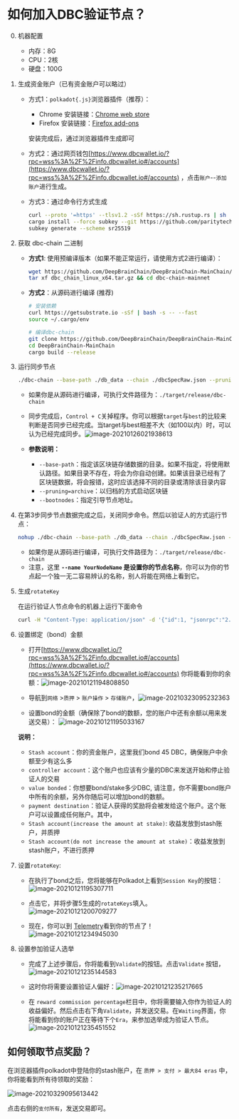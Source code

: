 # 如何加入DBC验证节点？

0. 机器配置
   + 内存：8G
   + CPU：2核
   + 硬盘：100G

1. 生成资金账户（已有资金账户可以略过）

   + 方式1：`polkadot{.js}`浏览器插件（推荐）：

     + Chrome 安装链接：[Chrome web store](https://chrome.google.com/webstore/detail/polkadot{js}-extension/mopnmbcafieddcagagdcbnhejhlodfdd)
     + Firefox 安装链接：[Firefox add-ons](https://addons.mozilla.org/en-US/firefox/addon/polkadot-js-extension/)

     安装完成后，通过浏览器插件生成即可

   + 方式2：通过网页钱包[https://www.dbcwallet.io/?rpc=wss%3A%2F%2Finfo.dbcwallet.io#/accounts](https://www.dbcwallet.io/?rpc=wss%3A%2F%2Finfo.dbcwallet.io#/accounts) ，点击`账户`--`添加账户`进行生成。

   + 方式3：通过命令行方式生成

     ```bash
     curl --proto '=https' --tlsv1.2 -sSf https://sh.rustup.rs | sh
     cargo install --force subkey --git https://github.com/paritytech/substrate --version 2.0.1 --locked
     subkey generate --scheme sr25519
     ```

2. 获取 dbc-chain 二进制

   + **方式1**: 使用预编译版本（如果不能正常运行，请使用方式2进行编译）：

     ```bash
     wget https://github.com/DeepBrainChain/DeepBrainChain-MainChain/releases/download/v1/dbc_chain_linux_x64.tar.gz
     tar xf dbc_chain_linux_x64.tar.gz && cd dbc-chain-mainnet
     ```
     
   + **方式2**：从源码进行编译 (推荐)

     ```bash
     # 安装依赖
     curl https://getsubstrate.io -sSf | bash -s -- --fast
     source ~/.cargo/env
     
     # 编译dbc-chain
     git clone https://github.com/DeepBrainChain/DeepBrainChain-MainChain.git
     cd DeepBrainChain-MainChain
     cargo build --release
     ```

3. 运行同步节点

   ```bash
   ./dbc-chain --base-path ./db_data --chain ./dbcSpecRaw.json --pruning archive --bootnodes /ip4/111.44.254.180/tcp/20337/p2p/12D3KooWNtUXjdy8Q9hvdJ35a1jWpPnVBRgpT7nP8LmEgBWGqTpm
   ```

   + 如果你是从源码进行编译，可执行文件路径为：`./target/release/dbc-chain`
   + 同步完成后，`Control + C`关掉程序。你可以根据`target`与`best`的比较来判断是否同步已经完成。当target与best相差不大（如100以内）时，可以认为已经完成同步。![image-20210126021938613](join_dbc_network.assets/image-20210126021938613.png)

   + **参数说明：**
     + `--base-path`：指定该区块链存储数据的目录。如果不指定，将使用默认路径。如果目录不存在，将会为你自动创建。如果该目录已经有了区块链数据，将会报错，这时应该选择不同的目录或清除该目录内容
     + `--pruning=archive`：以归档的方式启动区块链
     + `--bootnodes`：指定引导节点地址。

4. 在第3步同步节点数据完成之后，关闭同步命令。然后以验证人的方式运行节点：

   ```bash
   nohup ./dbc-chain --base-path ./db_data --chain ./dbcSpecRaw.json --validator --name YourNodeName --bootnodes /ip4/111.44.254.180/tcp/20337/p2p/12D3KooWNtUXjdy8Q9hvdJ35a1jWpPnVBRgpT7nP8LmEgBWGqTpm 1>dbc_node.log 2>&1 &
   ```

   + 如果你是从源码进行编译，可执行文件路径为：`./target/release/dbc-chain`
   + 注意，这里 **`--name YourNodeName` 是设置你的节点名称**，你可以为你的节点起一个独一无二容易辨认的名称，别人将能在网络上看到它。

5. 生成`rotateKey`

   在运行验证人节点命令的机器上运行下面命令

   ```bash
   curl -H "Content-Type: application/json" -d '{"id":1, "jsonrpc":"2.0", "method": "author_rotateKeys", "params":[]}' http://localhost:9933
   ```

6. 设置绑定（bond）金额

   + 打开[https://www.dbcwallet.io/?rpc=wss%3A%2F%2Finfo.dbcwallet.io#/accounts](https://www.dbcwallet.io/?rpc=wss%3A%2F%2Finfo.dbcwallet.io#/accounts)  你将能看到你的余额：![image-20210121194808850](join_dbc_network.assets/image-20210121194808850.png)

   + 导航到`网络` >`质押` > `账户操作` > `存储账户`，![image-20210323095232363](join_dbc_network.assets/image-20210323095232363.png)

   + 设置bond的金额（确保除了bond的数额，您的账户中还有余额以用来发送交易）： ![image-20210121195033167](join_dbc_network.assets/image-20210121195033167.png)

   **说明：**

   + `Stash account`：你的资金账户，这里我们bond 45 DBC，确保账户中余额至少有这么多
   + `controller account`：这个账户也应该有少量的DBC来发送开始和停止验证人的交易
   + `value bonded`：你想要bond/stake多少DBC, 请注意，你不需要bond账户中所有的余额，另外你随后可以增加bond的数额。
   + `payment destination`：验证人获得的奖励将会被发给这个账户。这个账户可以设置成任何账户。其中，
   + `Stash account(increase the amount at stake)`: 收益发放到stash账户，并质押
   + `Stash account(do not increase the amount at stake)`：收益发放到stash账户，不进行质押


7. 设置`rotateKey`:

   + 在执行了bond之后，您将能够在Polkadot上看到`Session Key`的按钮：![image-20210121195307711](join_dbc_network.assets/image-20210121195307711.png)

   + 点击它，并将步骤5生成的`rotateKeys`填入。 ![image-20210121200709277](join_dbc_network.assets/image-20210121200709277.png)

   + 现在，你可以到 [Telemetry](https://telemetry.polkadot.io/#list/DBC%20Mainnet)看到你的节点了！![image-20210121234945030](join_dbc_network.assets/image-20210121234945030.png)

8. 设置参加验证人选举

   + 完成了上述步骤后，你将能看到`Validate`的按钮。点击`Validate` 按钮，![image-20210121235144583](join_dbc_network.assets/image-20210121235144583.png)
   
   + 这时你将需要设置验证人偏好：![image-20210121235217665](join_dbc_network.assets/image-20210121235217665.png)
   
   + 在 `reward commission percentage`栏目中，你将需要输入你作为验证人的收益偏好。然后点击右下角`Validate`，并发送交易。在`Waiting`界面，你将能看到你的账户正在等待下个`Era`，来参加选举成为验证人节点。![image-20210121235451552](join_dbc_network.assets/image-20210121235451552.png)

## 如何领取节点奖励？

在浏览器插件polkadot中登陆你的stash账户，在 `质押 > 支付 > 最大84 eras` 中，你将能看到所有待领取的奖励：

![image-20210329095613442](join_dbc_network.assets/image-20210329095613442.png)



点击右侧的`支付所有`，发送交易即可。
